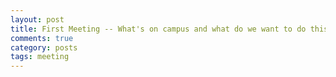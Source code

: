 ```yaml
---
layout: post
title: First Meeting -- What's on campus and what do we want to do this semester?
comments: true
category: posts
tags: meeting
---
```


